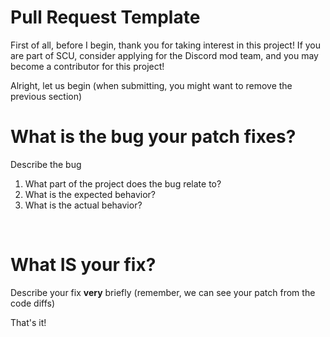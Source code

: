 # Pull Request Template

First of all, before I begin, thank you for taking interest in this project! If you are part of SCU, consider applying for the Discord mod 
team, and you may become a contributor for this project!

Alright, let us begin (when submitting, you might want to remove the previous section)

<h1>What is the bug your patch fixes?</h1>
Describe the bug
<ol><li>What part of the project does the bug relate to?</li><li>What is the expected behavior?</li><li>What is the actual behavior?</li></ol>
<br>
<h1>What IS your fix?</h1>
Describe your fix <strong>very</strong> briefly (remember, we can see your patch from the code diffs)

That's it!
